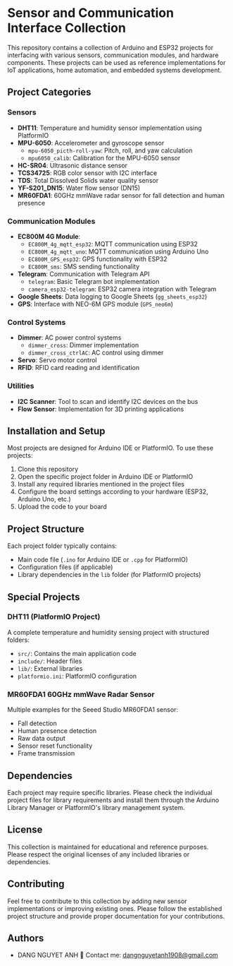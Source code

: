 # Sensor and Communication Interface Collection

This repository contains a collection of Arduino and ESP32 projects for interfacing with various sensors, communication modules, and hardware components. These projects can be used as reference implementations for IoT applications, home automation, and embedded systems development.

## Project Categories

### Sensors
- **DHT11**: Temperature and humidity sensor implementation using PlatformIO
- **MPU-6050**: Accelerometer and gyroscope sensor
  - `mpu-6050_picth-roll-yaw`: Pitch, roll, and yaw calculation
  - `mpu6050_calib`: Calibration for the MPU-6050 sensor
- **HC-SR04**: Ultrasonic distance sensor
- **TCS34725**: RGB color sensor with I2C interface
- **TDS**: Total Dissolved Solids water quality sensor
- **YF-S201_DN15**: Water flow sensor (DN15)
- **MR60FDA1**: 60GHz mmWave radar sensor for fall detection and human presence

### Communication Modules
- **EC800M 4G Module**:
  - `EC800M_4g_mqtt_esp32`: MQTT communication using ESP32
  - `EC800M_4g_mqtt_uno`: MQTT communication using Arduino Uno
  - `EC800M_GPS_esp32`: GPS functionality with ESP32
  - `EC800M_sms`: SMS sending functionality
- **Telegram**: Communication with Telegram API
  - `telegram`: Basic Telegram bot implementation
  - `camera_esp32-telegram`: ESP32 camera integration with Telegram
- **Google Sheets**: Data logging to Google Sheets (`gg_sheets_esp32`)
- **GPS**: Interface with NEO-6M GPS module (`GPS_neo6m`)

### Control Systems
- **Dimmer**: AC power control systems
  - `dimmer_cross`: Dimmer implementation
  - `dimmer_cross_ctrlAC`: AC control using dimmer
- **Servo**: Servo motor control
- **RFID**: RFID card reading and identification

### Utilities
- **I2C Scanner**: Tool to scan and identify I2C devices on the bus
- **Flow Sensor**: Implementation for 3D printing applications

## Installation and Setup

Most projects are designed for Arduino IDE or PlatformIO. To use these projects:

1. Clone this repository
2. Open the specific project folder in Arduino IDE or PlatformIO
3. Install any required libraries mentioned in the project files
4. Configure the board settings according to your hardware (ESP32, Arduino Uno, etc.)
5. Upload the code to your board

## Project Structure

Each project folder typically contains:
- Main code file (`.ino` for Arduino IDE or `.cpp` for PlatformIO)
- Configuration files (if applicable)
- Library dependencies in the `lib` folder (for PlatformIO projects)

## Special Projects

### DHT11 (PlatformIO Project)
A complete temperature and humidity sensing project with structured folders:
- `src/`: Contains the main application code
- `include/`: Header files
- `lib/`: External libraries
- `platformio.ini`: PlatformIO configuration

### MR60FDA1 60GHz mmWave Radar Sensor
Multiple examples for the Seeed Studio MR60FDA1 sensor:
- Fall detection
- Human presence detection
- Raw data output
- Sensor reset functionality
- Frame transmission

## Dependencies

Each project may require specific libraries. Please check the individual project files for library requirements and install them through the Arduino Library Manager or PlatformIO's library management system.

## License

This collection is maintained for educational and reference purposes. Please respect the original licenses of any included libraries or dependencies.

## Contributing

Feel free to contribute to this collection by adding new sensor implementations or improving existing ones. Please follow the established project structure and provide proper documentation for your contributions.

## Authors

- DANG NGUYET ANH  📧 Contact me: dangnguyetanh1908@gmail.com